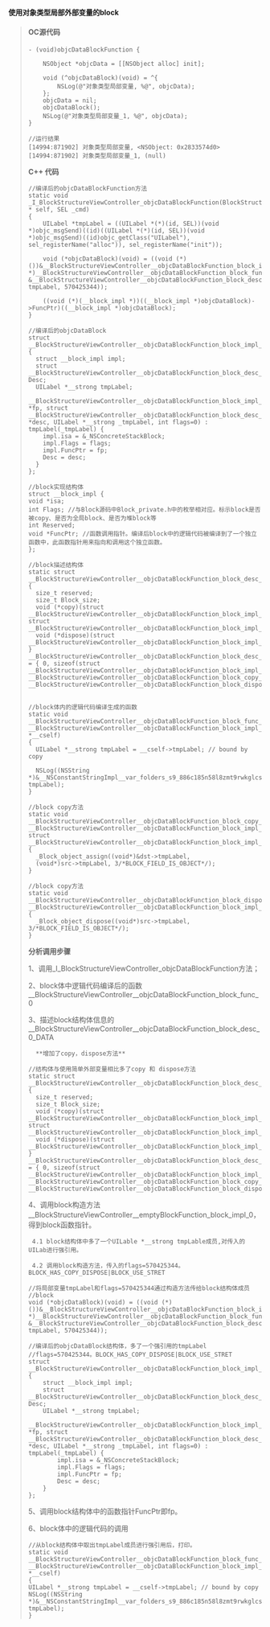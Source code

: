 #### **使用对象类型局部外部变量的block**

> #### **OC源代码**
>
> ```
> - (void)objcDataBlockFunction {
>     
>     NSObject *objcData = [[NSObject alloc] init];
>     
>     void (^objcDataBlock)(void) = ^{
>         NSLog(@"对象类型局部变量, %@", objcData);
>     };
>     objcData = nil;
>     objcDataBlock();
>     NSLog(@"对象类型局部变量_1, %@", objcData);
> }
>
> //运行结果
> [14994:871902] 对象类型局部变量, <NSObject: 0x2833574d0>
> [14994:871902] 对象类型局部变量_1, (null)
> ```
>
> **C++ 代码**
>
> ```
> //编译后的objcDataBlockFunction方法
> static void _I_BlockStructureViewController_objcDataBlockFunction(BlockStructureViewController * self, SEL _cmd) 
> {
>     UILabel *tmpLabel = ((UILabel *(*)(id, SEL))(void *)objc_msgSend)((id)((UILabel *(*)(id, SEL))(void *)objc_msgSend)((id)objc_getClass("UILabel"), sel_registerName("alloc")), sel_registerName("init"));
>
>     void (*objcDataBlock)(void) = ((void (*)())&__BlockStructureViewController__objcDataBlockFunction_block_impl_0((void *)__BlockStructureViewController__objcDataBlockFunction_block_func_0, &__BlockStructureViewController__objcDataBlockFunction_block_desc_0_DATA, tmpLabel, 570425344));
>
>     ((void (*)(__block_impl *))((__block_impl *)objcDataBlock)->FuncPtr)((__block_impl *)objcDataBlock);
> }
>
> //编译后的objcDataBlock
> struct __BlockStructureViewController__objcDataBlockFunction_block_impl_0 
> {
>   struct __block_impl impl;
>   struct __BlockStructureViewController__objcDataBlockFunction_block_desc_0* Desc;
>   UILabel *__strong tmpLabel;
>   __BlockStructureViewController__objcDataBlockFunction_block_impl_0(void *fp, struct __BlockStructureViewController__objcDataBlockFunction_block_desc_0 *desc, UILabel *__strong _tmpLabel, int flags=0) : tmpLabel(_tmpLabel) {
>     impl.isa = &_NSConcreteStackBlock;
>     impl.Flags = flags;
>     impl.FuncPtr = fp;
>     Desc = desc;
>   }
> };
>
> //block实现结构体
> struct __block_impl {
> void *isa;
> int Flags; //与Block源码中Block_private.h中的枚举相对应。标示block是否被copy、是否为全局block、是否为堆block等
> int Reserved;
> void *FuncPtr; //函数调用指针。编译后block中的逻辑代码被编译到了一个独立函数中，此函数指针用来指向和调用这个独立函数。
> };
>
> //block描述结构体
> static struct __BlockStructureViewController__objcDataBlockFunction_block_desc_0 
> {
>   size_t reserved;
>   size_t Block_size;
>   void (*copy)(struct __BlockStructureViewController__objcDataBlockFunction_block_impl_0*, struct __BlockStructureViewController__objcDataBlockFunction_block_impl_0*);
>   void (*dispose)(struct __BlockStructureViewController__objcDataBlockFunction_block_impl_0*);
> } __BlockStructureViewController__objcDataBlockFunction_block_desc_0_DATA = { 0, sizeof(struct __BlockStructureViewController__objcDataBlockFunction_block_impl_0), __BlockStructureViewController__objcDataBlockFunction_block_copy_0, __BlockStructureViewController__objcDataBlockFunction_block_dispose_0};
>
>
> //block体内的逻辑代码编译生成的函数
> static void __BlockStructureViewController__objcDataBlockFunction_block_func_0(struct __BlockStructureViewController__objcDataBlockFunction_block_impl_0 *__cself) 
> {
>   UILabel *__strong tmpLabel = __cself->tmpLabel; // bound by copy
>   
>   NSLog((NSString *)&__NSConstantStringImpl__var_folders_s9_886c185n58l8zmt9rwkglcsc0000gn_T_BlockStructureViewController_dd128d_mi_3, tmpLabel);
> }
>
> //block copy方法
> static void __BlockStructureViewController__objcDataBlockFunction_block_copy_0(struct __BlockStructureViewController__objcDataBlockFunction_block_impl_0*dst, struct __BlockStructureViewController__objcDataBlockFunction_block_impl_0*src) 
> {
>   _Block_object_assign((void*)&dst->tmpLabel, 
>   (void*)src->tmpLabel, 3/*BLOCK_FIELD_IS_OBJECT*/);
> }
>
> //block copy方法
> static void __BlockStructureViewController__objcDataBlockFunction_block_dispose_0(struct __BlockStructureViewController__objcDataBlockFunction_block_impl_0*src) 
> {
>   _Block_object_dispose((void*)src->tmpLabel, 3/*BLOCK_FIELD_IS_OBJECT*/);
> }
> ```
>
> **分析调用步骤**
>
> 1、调用\_I\_BlockStructureViewController\_objcDataBlockFunction方法；
>
> 2、block体中逻辑代码编译后的函数\_\_BlockStructureViewController\_\_objcDataBlockFunction\_block\_func\_0
>
> 3、描述block结构体信息的\_\_BlockStructureViewController\_\_objcDataBlockFunction\_block\_desc\_0\_DATA
>
> ```
>   **增加了copy，dispose方法**
> ```
>
> ```
> //结构体与使用简单外部变量相比多了copy 和 dispose方法
> static struct __BlockStructureViewController__objcDataBlockFunction_block_desc_0 
> {
>   size_t reserved;
>   size_t Block_size;
>   void (*copy)(struct __BlockStructureViewController__objcDataBlockFunction_block_impl_0*, struct __BlockStructureViewController__objcDataBlockFunction_block_impl_0*);
>   void (*dispose)(struct __BlockStructureViewController__objcDataBlockFunction_block_impl_0*);
> } __BlockStructureViewController__objcDataBlockFunction_block_desc_0_DATA = { 0, sizeof(struct __BlockStructureViewController__objcDataBlockFunction_block_impl_0), __BlockStructureViewController__objcDataBlockFunction_block_copy_0, __BlockStructureViewController__objcDataBlockFunction_block_dispose_0};
> ```
>
> 4、调用block构造方法\_\_BlockStructureViewController\_\_emptyBlockFunction\_block\_impl\_0，得到block函数指针。
>
> ```
>  4.1 block结构体中多了一个UILable *__strong tmpLable成员,对传入的UILab进行强引用。
>
>  4.2 调用block构造方法，传入的flags=570425344。BLOCK_HAS_COPY_DISPOSE|BLOCK_USE_STRET
> ```
>
> ```
> //将局部变量tmpLabel和flags=570425344通过构造方法传给block结构体成员
> //block 
> void (*objcDataBlock)(void) = ((void (*)())&__BlockStructureViewController__objcDataBlockFunction_block_impl_0((void *)__BlockStructureViewController__objcDataBlockFunction_block_func_0, &__BlockStructureViewController__objcDataBlockFunction_block_desc_0_DATA, tmpLabel, 570425344));
>
> //编译后的objcDataBlock结构体，多了一个强引用的tmpLabel
> //flags=570425344。BLOCK_HAS_COPY_DISPOSE|BLOCK_USE_STRET
> struct __BlockStructureViewController__objcDataBlockFunction_block_impl_0
> {
>     struct __block_impl impl;
>     struct __BlockStructureViewController__objcDataBlockFunction_block_desc_0* Desc;
>     UILabel *__strong tmpLabel;
>     __BlockStructureViewController__objcDataBlockFunction_block_impl_0(void *fp, struct __BlockStructureViewController__objcDataBlockFunction_block_desc_0 *desc, UILabel *__strong _tmpLabel, int flags=0) : tmpLabel(_tmpLabel) {
>         impl.isa = &_NSConcreteStackBlock;
>         impl.Flags = flags;
>         impl.FuncPtr = fp;
>         Desc = desc;
>     }
> };
> ```
>
> 5、调用block结构体中的函数指针FuncPtr即fp。
>
> 6、block体中的逻辑代码的调用
>
> ```
> //从block结构体中取出tmpLabel成员进行强引用后，打印。
> static void __BlockStructureViewController__objcDataBlockFunction_block_func_0(struct __BlockStructureViewController__objcDataBlockFunction_block_impl_0 *__cself) 
> {
> UILabel *__strong tmpLabel = __cself->tmpLabel; // bound by copy
> NSLog((NSString *)&__NSConstantStringImpl__var_folders_s9_886c185n58l8zmt9rwkglcsc0000gn_T_BlockStructureViewController_dd128d_mi_3, tmpLabel);
> }
> ```



